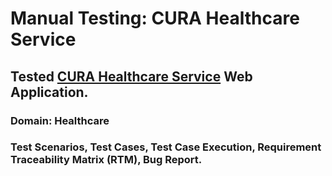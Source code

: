 # Manual Testing: CURA Healthcare Service
## Tested [CURA Healthcare Service](https://katalon-demo-cura.herokuapp.com/) Web Application.
### Domain: Healthcare
### Test Scenarios, Test Cases, Test Case Execution, Requirement Traceability Matrix (RTM), Bug Report.
